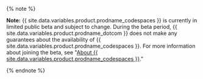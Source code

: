 {% note %}

**Note:** {{ site.data.variables.product.prodname_codespaces }} is currently in limited public beta and subject to change. During the beta period, {{ site.data.variables.product.prodname_dotcom }} does not make any guarantees about the availability of {{ site.data.variables.product.prodname_codespaces }}. For more information about joining the beta, see "[About {{ site.data.variables.product.prodname_codespaces }}](/github/developing-online-with-codespaces/about-codespaces#joining-the-beta)."

{% endnote %}